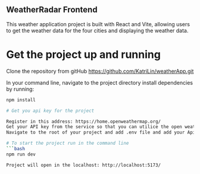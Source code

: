 ## WeatherRadar Frontend 

This weather application project is built with React and Vite, allowing users to get the weather data for the four cities and displaying the weather data.

# Get the project up and running

Clone the repository from gitHub https://github.com/KatriLin/weatherApp.git

In your command line, navigate to the project directory install dependencies by running:
```bash
npm install

# Get you api key for the project

Register in this address: https://home.openweathermap.org/
Get your API key from the service so that you can utilice the open weather map sercive.
Navigate to the root of your project and add .env file and add your Api key in the file like this: VITE_WEATHER_API_KEY=your_api_key_here

# To start the project run in the command line
```bash
npm run dev

Project will open in the localhost: http://localhost:5173/





